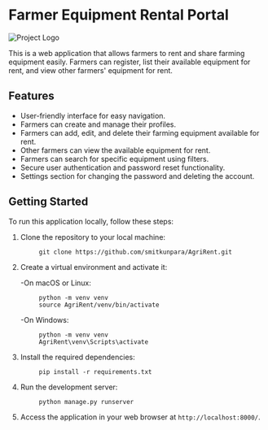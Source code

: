 # Farmer Equipment Rental Portal

![Project Logo](https://imagetolink.com/ib/u7YRfckarR.png)

This is a web application that allows farmers to rent and share farming equipment easily. Farmers can register, list their available equipment for rent, and view other farmers' equipment for rent.

## Features

- User-friendly interface for easy navigation.
- Farmers can create and manage their profiles.
- Farmers can add, edit, and delete their farming equipment available for rent.
- Other farmers can view the available equipment for rent.
- Farmers can search for specific equipment using filters.
- Secure user authentication and password reset functionality.
- Settings section for changing the password and deleting the account.

## Getting Started

To run this application locally, follow these steps:

1. Clone the repository to your local machine:

            git clone https://github.com/smitkunpara/AgriRent.git

2. Create a virtual environment and activate it:

      -On macOS or Linux:

            python -m venv venv
            source AgriRent/venv/bin/activate

      -On Windows:

            python -m venv venv
            AgriRent\venv\Scripts\activate

3. Install the required dependencies:

            pip install -r requirements.txt

4. Run the development server:

            python manage.py runserver

5. Access the application in your web browser at `http://localhost:8000/`.
